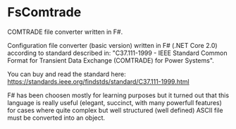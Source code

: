 # FsComtrade
COMTRADE file converter written in F#.

Configuration file converter (basic version) written in F# (.NET Core 2.0) according to standard described in:
"C37.111-1999 - IEEE Standard Common Format for Transient Data Exchange (COMTRADE) for Power Systems".

You can buy and read the standard here: https://standards.ieee.org/findstds/standard/C37.111-1999.html

F# has been choosen mostly for learning purposes but it turned out that this language is really useful (elegant, succinct, with many powerfull features) for cases where quite complex but well structured (well defined) ASCII file must be converted into an object.

